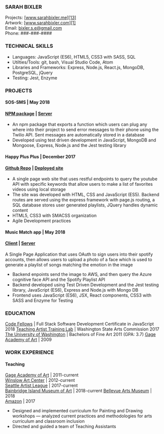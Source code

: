 ###  SARAH BIXLER
Projects:  [www.sarahbixler.me][13]   
Artwork: [www.sarahbixler.com][1]  
Email: [bixler.s.e@gmail.com][2]  
Phone: ###-###-####

###  TECHNICAL SKILLS
*  Languages: JavaScript (ES6), HTML5, CSS3 with SASS, SQL
*  Utilties/Tools: git, bash, Visual Studio Code, Atom
* Libraries and Frameworks: Express, Node.js, React.js, MongoDB, PostgreSQL, jQuery
*  Testing: Jest, Enzyme 

### PROJECTS  
#### SOS-SMS | May 2018   
#### [NPM package][15] | [Server][16]  
*  An npm package that exports a function which users can plug any where into their project to send error messages to their phone using the Twilio API.   Sent messages are automatically stored in a database
*  Developed using test driven development in JavaScript, MongoDB and Mongoose, Express, Node.js and the Jest testing library

#### Happy Plus Plus | December 2017 
#### [Github Repo][17] | [Deployed site][18]
*  A single page web site that uses restful endpoints to query the youtube API with specific keywords that allow users to make a list of favorites videos using local storage 
*  The site was developed with HTML, CSS and JavaScript (ES5).  Backend routes are served using the express framework with page.js routing, a SQL database stores user generated playlists, JQuery handles dynamic content
*  HTML5, CSS3 with SMACSS organization
*  Agile Development practices

#### Music Match app | May 2018 
#### [Client][19] | [Server][20]  
A Single Page Application that uses OAuth to sign users into their spotify accounts, then allows users to upload a photo of a face which is used to generate a playlist of songs matching the emotion in the image
*  Backend enpoints send the image to AWS, and then query the Azure cognitive face API and the Spotify Playlist API
*  Backend developed using Test Driven Development and the Jest testing library, JavaScript (ES6), Express and Node.js with Mongo DB
*  Frontend uses JavaScript (ES6), JSX, React components, CSS3 with SASS and Enzyme for Testing


###  EDUCATION
[Code Fellows][12]  |  Full Stack Software Development Certificate in JavaScript 2018 
[Teaching Artist Training Lab][14]  |  Washington State Arts Commission 2017  
[The University of Washington][3]  |  Bachelors of Fine Art 2011  (GPA: 3.7)
[Gage Academy of Art][4]  |  2009  


###  WORK EXPERIENCE  
#### Teaching  
[Gage Academy of Art][4]  |  2011-current  
[Winslow Art Center][5]  |  2012-current  
[Seattle Artist League][10]  |  2017-current  
[Bainbridge Island Museum of Art][11] | 2018-current 
[Bellevue Arts Museum][22] | 2018  
[Amazon][21] | 2017
*  Designed and implemented curriculum for Painting and Drawing workshops — analyzed current practices and methodologies for arts curriculum and classroom inclusion
*  Directed and guided a team of Teaching Assistants
 
<!-- #### Studio Assistant  
[Betty Merken Studios][6]  |  2011-2014    
*  Updating and formatting the website  
    Modified base template using __CSS__ and __HTML__  
*  Maintaining a clean/orderly studio environment
*  Registering and inking plates consistently and maintained a record of standards and exceptions.  
*  Stretching and Gessoing Canvasses
*  Preparing Artwork for shipping - Packing crates, wrapping canvases and prints

#### Barista
[Fuel][9], [Victrola Coffee Roasters][7], [Top Pot Doughnuts][8]
*  Greeting customers
*  Working efficiently with coworkers
*  Manipulating brewing variables to pour balanced and consistent espresso
*  Maintaining Poise in a fast paced environment -->



[1]:  http://www.sarahbixler.com
[2]:  mailto:bixler.s.e@gmail.com
[3]:  http://www.washington.edu
[4]:  http://www.gageacademy.org
[5]:  http://www.winslowartcenter.com
[6]:  http://www.bettymerkenstudio.com
[7]:  http://www.victrolacoffeeroasters.com
[8]:  http://www.toppotdoughnuts.com
[9]:  http://fuelcoffeeseattle.com/
[10]: http://seattleartistleague.com/
[11]: https://www.biartmuseum.org/
[12]: https://www.codefellows.org/
[13]: https://www.sarahbixler.me
[14]: https://www.sct.org/For-Educators/TAT-Lab  
[15]: https://github.com/sos-sms/sos-sms
[16]: https://github.com/401-Team-Awesome/sos-sms-server 

[17]: https://github.com/SarahLizaOzge
[18]: https://sarahlizaozge.github.io/happyPlusPlus_client/
[19]: https://github.com/MusicPic/frontend
[20]: https://github.com/MusicPic/backend
[21]: http://www.amazon.com
[22]: http://www.bellevueartmuseum.com

